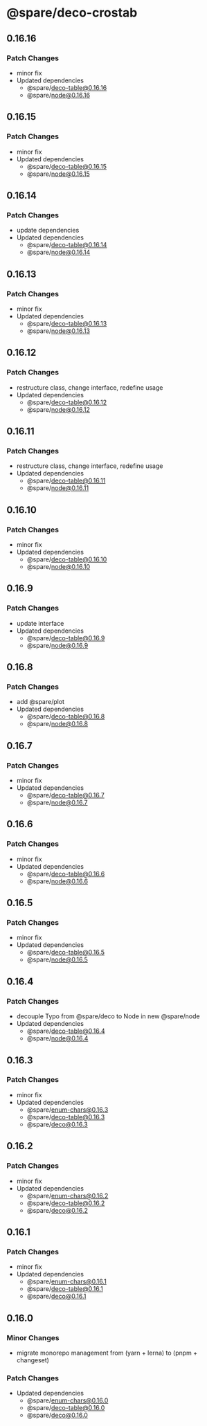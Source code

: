 # @spare/deco-crostab

## 0.16.16

### Patch Changes

- minor fix
- Updated dependencies
  - @spare/deco-table@0.16.16
  - @spare/node@0.16.16

## 0.16.15

### Patch Changes

- minor fix
- Updated dependencies
  - @spare/deco-table@0.16.15
  - @spare/node@0.16.15

## 0.16.14

### Patch Changes

- update dependencies
- Updated dependencies
  - @spare/deco-table@0.16.14
  - @spare/node@0.16.14

## 0.16.13

### Patch Changes

- minor fix
- Updated dependencies
  - @spare/deco-table@0.16.13
  - @spare/node@0.16.13

## 0.16.12

### Patch Changes

- restructure class, change interface, redefine usage
- Updated dependencies
  - @spare/deco-table@0.16.12
  - @spare/node@0.16.12

## 0.16.11

### Patch Changes

- restructure class, change interface, redefine usage
- Updated dependencies
  - @spare/deco-table@0.16.11
  - @spare/node@0.16.11

## 0.16.10

### Patch Changes

- minor fix
- Updated dependencies
  - @spare/deco-table@0.16.10
  - @spare/node@0.16.10

## 0.16.9

### Patch Changes

- update interface
- Updated dependencies
  - @spare/deco-table@0.16.9
  - @spare/node@0.16.9

## 0.16.8

### Patch Changes

- add @spare/plot
- Updated dependencies
  - @spare/deco-table@0.16.8
  - @spare/node@0.16.8

## 0.16.7

### Patch Changes

- minor fix
- Updated dependencies
  - @spare/deco-table@0.16.7
  - @spare/node@0.16.7

## 0.16.6

### Patch Changes

- minor fix
- Updated dependencies
  - @spare/deco-table@0.16.6
  - @spare/node@0.16.6

## 0.16.5

### Patch Changes

- minor fix
- Updated dependencies
  - @spare/deco-table@0.16.5
  - @spare/node@0.16.5

## 0.16.4

### Patch Changes

- decouple Typo from @spare/deco to Node in new @spare/node
- Updated dependencies
  - @spare/deco-table@0.16.4
  - @spare/node@0.16.4

## 0.16.3

### Patch Changes

- minor fix
- Updated dependencies
  - @spare/enum-chars@0.16.3
  - @spare/deco-table@0.16.3
  - @spare/deco@0.16.3

## 0.16.2

### Patch Changes

- minor fix
- Updated dependencies
  - @spare/enum-chars@0.16.2
  - @spare/deco-table@0.16.2
  - @spare/deco@0.16.2

## 0.16.1

### Patch Changes

- minor fix
- Updated dependencies
  - @spare/enum-chars@0.16.1
  - @spare/deco-table@0.16.1
  - @spare/deco@0.16.1

## 0.16.0

### Minor Changes

- migrate monorepo management from (yarn + lerna) to (pnpm + changeset)

### Patch Changes

- Updated dependencies
  - @spare/enum-chars@0.16.0
  - @spare/deco-table@0.16.0
  - @spare/deco@0.16.0
